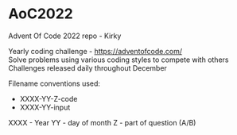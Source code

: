 # AoC2022
 Advent Of Code 2022 repo - Kirky

 Yearly coding challenge - https://adventofcode.com/  
 Solve problems using various coding styles to compete with others  
 Challenges released daily throughout December

Filename conventions used:
* XXXX-YY-Z-code
* XXXX-YY-input

XXXX - Year
YY - day of month
Z - part of question (A/B)

